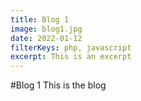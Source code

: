 ```yaml
---
title: Blog 1
image: blog1.jpg
date: 2022-01-12
filterKeys: php, javascript
excerpt: This is an excerpt
---
```

#Blog 1
This is the blog